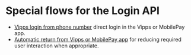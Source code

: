 <!-- START_METADATA
---
title: Special flows for the Login API
sidebar_label: Special flows
sidebar_position: 40
description: Special flows for the Login API.
pagination_prev: Null
pagination_next: Null
---
END_METADATA -->

# Special flows for the Login API

* [Vipps login from phone number](phone-number-ciba-flows.md) direct login in the Vipps or MobilePay app.
* [Automatic return from Vipps or MobilePay app](automatic-return.md) for reducing required user interaction when appropriate.
